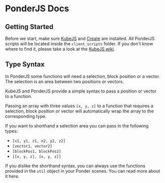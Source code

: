 # PonderJS Docs

## Getting Started

Before we start, make sure [KubeJS](https://www.curseforge.com/minecraft/mc-mods/kubejs) and [Create](https://www.curseforge.com/minecraft/mc-mods/create) are installed.
All PonderJS scripts will be located inside the `client_scripts` folder. If you don't know where to find it, please take a look at the [KubeJS wiki](https://kubejs.com/).

## Type Syntax

In PonderJS some functions will need a selection, block position or a vector. The selection is an area between two positions or vectors.

KubeJS and PonderJS provide a simple syntax to pass a position or vector to a function.

Passing an array with three values `[x, y, z]` to a function that requires a selection, block position or vector will automatically wrap the array to the corresponding type.

If you want to shorthand a selection area you can pass in the following types:

* `[x1, y1, z1, x2, y2, z2]`
* `[vector1, vector2]`
* `[blockPos1, blockPos2]`
* `[[x, y, z], [x, y, z]]`

If you dislike the shorthand syntax, you can always use the functions provided in the `util` object in your Ponder scenes. You can read more about it here.
